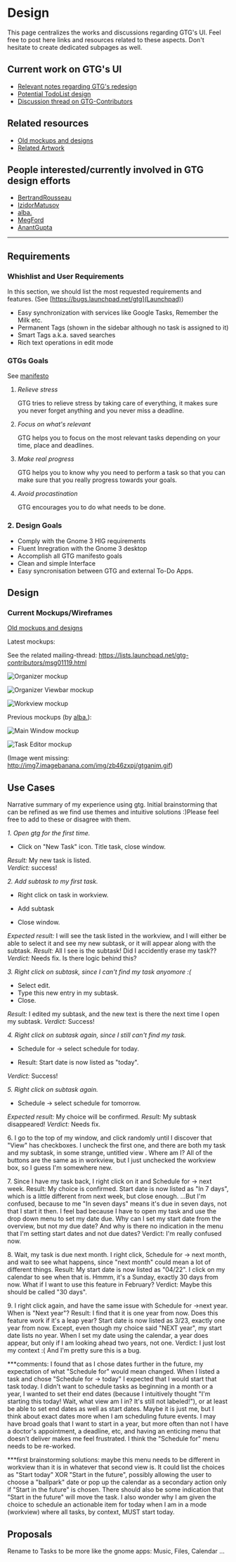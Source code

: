 # Design

This page centralizes the works and discussions regarding GTG's UI. Feel
free to post here links and resources related to these aspects. Don't
hesitate to create dedicated subpages as well.

## Current work on GTG's UI

- [Relevant notes regarding GTG's redesign](design_notes)
- [Potential TodoList design](potential_todo_list)
- [Discussion thread on GTG-Contributors](https://lists.launchpad.net/gtg-contributors/msg00756.html)

## Related resources

- [Old mockups and designs](design_old)
- [Related Artwork](design_related_art)

## People interested/currently involved in GTG design efforts

- [BertrandRousseau](https://wiki.gnome.org/BertrandRousseau)
- [IzidorMatusov](https://wiki.gnome.org/IzidorMatusov)
- [alba.](https://wiki.gnome.org/alba.)
- [MegFord](https://wiki.gnome.org/MegFord)
- [AnantGupta](https://wiki.gnome.org/AnantGupta)

------------------------------------------------------------------------

## Requirements

### Whishlist and User Requirements

In this section, we should list the most requested requirements and
features. (See [https://bugs.launchpad.net/gtg](Launchpad))

- Easy synchronization with services like Google Tasks, Remember the Milk etc.
- Permanent Tags (shown in the sidebar although no task is assigned to it)
- Smart Tags a.k.a. saved searches
- Rich text operations in edit mode

### GTGs Goals

See [manifesto](manifesto)

1. *Relieve stress*

   GTG tries to relieve stress by taking care of everything, it
   makes sure you never forget anything and you never miss a
   deadline.

2. *Focus on what's relevant*

   GTG helps you to focus on the most relevant tasks depending on
   your time, place and deadlines.

3. *Make real progress*

   GTG helps you to know why you need to perform a task so that you
   can make sure that you really progress towards your goals.

4. *Avoid procastination*

   GTG encourages you to do what needs to be done.

### 2. Design Goals

- Comply with the Gnome 3 HIG requirements
- Fluent Inregration with the Gnome 3 desktop
- Accomplish all GTG manifesto goals
- Clean and simple Interface
- Easy syncronisation between GTG and external To-Do Apps.

## Design

### Current Mockups/Wireframes

[Old mockups and designs](design_old)

Latest mockups:

See the related mailing-thread:
<https://lists.launchpad.net/gtg-contributors/msg01119.html>

![Organizer mockup](design-gtg-mockup-organizer.jpg)

![Organizer Viewbar mockup](design-gtg-mockup-organizer-viewbar.jpg)

![Workview mockup](design-gtg-mockup-workview.jpg)

Previous mockups (by [alba.](https://wiki.gnome.org/alba.)):

![Main Window mockup](design-alba-main.png)

![Task Editor mockup](design-alba-task.png)

(Image went missing: http://img7.imagebanana.com/img/zb46zxpj/gtganim.gif)

## Use Cases

Narrative summary of my experience using gtg. Initial brainstorming that
can be refined as we find use themes and intuitive solutions :)Please
feel free to add to these or disagree with them.

*1. Open gtg for the first time.*  

- Click on "New Task" icon. Title task, close window.  

*Result:* My new task is listed.  
*Verdict:* success!  

*2. Add subtask to my first task.*  

- Right click on task in workview.  

- Add subtask  

- Close window.  

*Expected result:* I will see the task listed in the workview, and I
will either be able to select it and see my new subtask, or it will
appear along with the subtask. *Result:* All I see is the subtask! Did I
accidently erase my task?? *Verdict:* Needs fix. Is there logic behind
this?

*3. Right click on subtask, since I can't find my task anyomore :(*  

- Select edit.
- Type this new entry in my subtask.
- Close.

*Result:* I edited my subtask, and the new text is there the next time I
open my subtask. *Verdict:* Success!

*4. Right click on subtask again, since I still can't find my task.*

- Schedule for -> select schedule for today.

- Result: Start date is now listed as "today".

*Verdict:* Success!

*5. Right click on subtask again.*

- Schedule -> select schedule for tomorrow.

*Expected result:* My choice will be confirmed. *Result:* My subtask
disappeared! *Verdict:* Needs fix.

6\. I go to the top of my window, and click randomly until I discover
that "View" has checkboxes. I uncheck the first one, and there are both
my task and my subtask, in some strange, untitled view . Where am I? All
of the buttons are the same as in workview, but I just unchecked the
workview box, so I guess I'm somewhere new.

7\. Since I have my task back, I right click on it and Schedule for ->
next week. Result: My choice is confirmed. Start date is now listed as
"In 7 days", which is a little different from next week, but close
enough. ...But I'm confused, because to me "In seven days" means it's
due in seven days, not that I start it then. I feel bad because I have
to open my task and use the drop down menu to set my date due. Why can I
set my start date from the overview, but not my due date? And why is
there no indication in the menu that I'm setting start dates and not due
dates? Verdict: I'm really confused now.

8\. Wait, my task is due next month. I right click, Schedule for -> next
month, and wait to see what happens, since "next month" could mean a lot
of different things. Result: My start date is now listed as "04/22". I
click on my calendar to see when that is. Hmmm, it's a Sunday, exactly
30 days from now. What if I want to use this feature in February?
Verdict: Maybe this should be called "30 days".

9\. I right click again, and have the same issue with Schedule for
->next year. When is "Next year"? Result: I find that it is one year
from now. Does this feature work if it's a leap year? Start date is now
listed as 3/23, exactly one year from now. Except, even though my choice
said "NEXT year", my start date lists no year. When I set my date using
the calendar, a year does appear, but only if I am looking ahead two
years, not one. Verdict: I just lost my context
:( And I'm pretty sure this is a bug.

\*\*\*comments: I found that as I chose dates further in the future, my
expectation of what "Schedule for" would mean changed. When I listed a
task and chose "Schedule for -> today" I expected that I would start
that task today. I didn't want to schedule tasks as beginning in a month
or a year, I wanted to set their end dates (because I intuitively
thought "I'm starting this today! Wait, what view am I in? It's still
not labeled!"), or at least be able to set end dates as well as start
dates. Maybe it is just me, but I think about exact dates more when I am
scheduling future events. I may have broad goals that I want to start in
a year, but more often than not I have a doctor's appointment, a
deadline, etc, and having an enticing menu that doesn't deliver makes me
feel frustrated. I think the "Schedule for" menu needs to be re-worked.

\*\*\*first brainstorming solutions: maybe this menu needs to be
different in workview than it is in whatever that second view is. It
could list the choices as "Start today" XOR "Start in the future",
possibly allowing the user to choose a "ballpark" date or pop up the
calendar as a secondary action only if "Start in the future" is chosen.
There should also be some indication that "Start in the future" will
move the task. I also wonder why I am given the choice to schedule an
actionable item for today when I am in a mode (workview) where all
tasks, by context, MUST start today.

## Proposals

Rename to Tasks to be more like the gnome apps: Music, Files, Calendar
...

